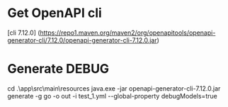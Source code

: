 # Get OpenAPI cli

[cli 7.12.0] (https://repo1.maven.org/maven2/org/openapitools/openapi-generator-cli/7.12.0/openapi-generator-cli-7.12.0.jar)

# Generate DEBUG
cd .\app\src\main\resources
java.exe -jar openapi-generator-cli-7.12.0.jar generate -g go -o out -i test_1.yml --global-property debugModels=true